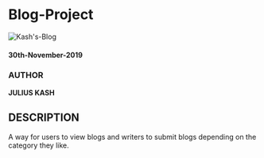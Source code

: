 # Blog-Project

![Kash's-Blog](https://www.kenyanvibe.com/wp-content/uploads/2019/10/blog.jpg)


#### 30th-November-2019

### AUTHOR

**JULIUS KASH**

## DESCRIPTION

A way for users to view blogs and writers to submit blogs depending on the category they like.
